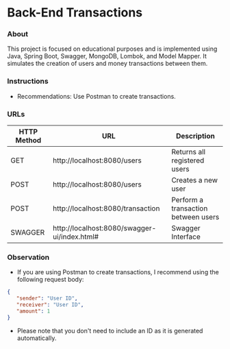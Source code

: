 # Back-End Transactions

### About

This project is focused on educational purposes and is implemented using Java, Spring Boot, Swagger, MongoDB, Lombok, and Model Mapper. It simulates the creation of users and money transactions between them.

### Instructions

- Recommendations: Use Postman to create transactions.

### URLs

| HTTP Method | URL                                     | Description                             |
|-------------|-----------------------------------------|-----------------------------------------|
| GET         | http://localhost:8080/users            | Returns all registered users            |
| POST        | http://localhost:8080/users            | Creates a new user                      |
| POST        | http://localhost:8080/transaction      | Perform a transaction between users    |
| SWAGGER     | http://localhost:8080/swagger-ui/index.html# | Swagger Interface                   |

### Observation
- If you are using Postman to create transactions, I recommend using the following request body:
 ```json
{
    "sender": "User ID",
    "receiver": "User ID",
    "amount": 1
}
```
- Please note that you don't need to include an ID as it is generated automatically.


